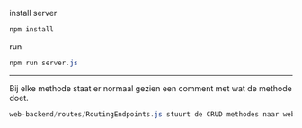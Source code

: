 install server
```cs
npm install
```

run
```cs
npm run server.js
```
------------------------
Bij elke methode staat er normaal gezien een comment met wat de methode doet.
```cs
web-backend/routes/RoutingEndpoints.js stuurt de CRUD methodes naar web-backend/server.js 
```
